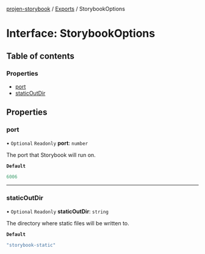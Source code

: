 [projen-storybook](../README.md) / [Exports](../modules.md) / StorybookOptions

# Interface: StorybookOptions

## Table of contents

### Properties

- [port](StorybookOptions.md#port)
- [staticOutDir](StorybookOptions.md#staticoutdir)

## Properties

### port

• `Optional` `Readonly` **port**: `number`

The port that Storybook will run on.

**`Default`**

```ts
6006
```

___

### staticOutDir

• `Optional` `Readonly` **staticOutDir**: `string`

The directory where static files will be written to.

**`Default`**

```ts
"storybook-static"
```
